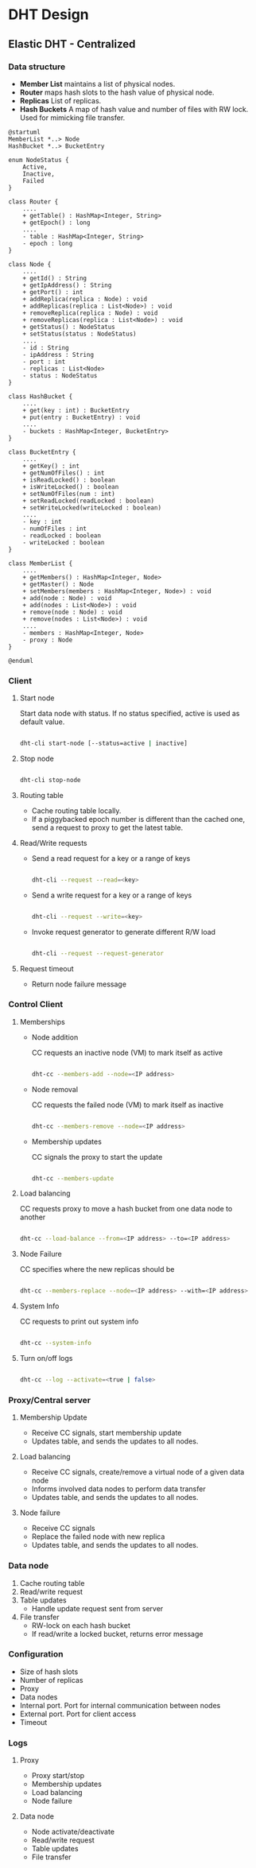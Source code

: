 # DHT Design

## Elastic DHT - Centralized

### Data structure

* **Member List** maintains a list of physical nodes. 
* **Router** maps hash slots to the hash value of physical node. 
* **Replicas** List of replicas.
* **Hash Buckets** A map of hash value and number of files with RW lock. Used for mimicking file transfer. 

```plantuml
@startuml
MemberList *..> Node
HashBucket *..> BucketEntry

enum NodeStatus {
    Active,
    Inactive,
    Failed
}

class Router {
    ....
    + getTable() : HashMap<Integer, String>
    + getEpoch() : long
    ....
    - table : HashMap<Integer, String>
    - epoch : long
}

class Node {
    ....
    + getId() : String
    + getIpAddress() : String
    + getPort() : int
    + addReplica(replica : Node) : void
    + addReplicas(replica : List<Node>) : void
    + removeReplica(replica : Node) : void
    + removeReplicas(replica : List<Node>) : void
    + getStatus() : NodeStatus
    + setStatus(status : NodeStatus)
    ....
    - id : String
    - ipAddress : String
    - port : int
    - replicas : List<Node>
    - status : NodeStatus
}

class HashBucket {
    ....
    + get(key : int) : BucketEntry
    + put(entry : BucketEntry) : void
    ....
    - buckets : HashMap<Integer, BucketEntry>
}

class BucketEntry {
    ....
    + getKey() : int
    + getNumOfFiles() : int
    + isReadLocked() : boolean
    + isWriteLocked() : boolean
    + setNumOfFiles(num : int)
    + setReadLocked(readLocked : boolean)
    + setWriteLocked(writeLocked : boolean)
    ....
    - key : int
    - numOfFiles : int
    - readLocked : boolean
    - writeLocked : boolean
}

class MemberList {
    ....
    + getMembers() : HashMap<Integer, Node>
    + getMaster() : Node
    + setMembers(members : HashMap<Integer, Node>) : void
    + add(node : Node) : void
    + add(nodes : List<Node>) : void
    + remove(node : Node) : void
    + remove(nodes : List<Node>) : void
    ....
    - members : HashMap<Integer, Node>
    - proxy : Node
}

@enduml
``` 

### Client

1. Start node

    Start data node with status. If no status specified, active is used as default value.

    ```bash

    dht-cli start-node [--status=active | inactive] 

    ```

2. Stop node
    
    ```bash

    dht-cli stop-node

    ```
   
3. Routing table

    * Cache routing table locally. 
    * If a piggybacked epoch number is different than the cached one, send a request to proxy to get the latest table.

4. Read/Write requests

    * Send a read request for a key or a range of keys

        ```bash

        dht-cli --request --read=<key> 

        ```

    * Send a write request for a key or a range of keys

        ```bash

        dht-cli --request --write=<key> 

        ```

    * Invoke request generator to generate different R/W load
        
        ```bash

        dht-cli --request --request-generator 

        ```
5. Request timeout
   
    * Return node failure message

### Control Client

1. Memberships

    * Node addition

        CC requests an inactive node (VM) to mark itself as active

        ```bash

        dht-cc --members-add --node=<IP address>

        ```

    * Node removal 

        CC requests the failed node (VM) to mark itself as inactive


        ```bash

        dht-cc --members-remove --node=<IP address>

        ```

    * Membership updates

        CC signals the proxy to start the update

        ```bash

        dht-cc --members-update

        ```

2. Load balancing

    CC requests proxy to move a hash bucket from one data node to another

    ```bash

    dht-cc --load-balance --from=<IP address> --to=<IP address>

    ```

3. Node Failure
   
    CC specifies where the new replicas should be

    ```bash

    dht-cc --members-replace --node=<IP address> --with=<IP address>

    ```
   
4. System Info

    CC requests to print out system info

    ```bash

    dht-cc --system-info

    ```
5. Turn on/off logs

    ```bash

    dht-cc --log --activate=<true | false>

    ```

### Proxy/Central server

1. Membership Update

    * Receive CC signals, start membership update
    * Updates table, and sends the updates to all nodes.

2. Load balancing

    * Receive CC signals, create/remove a virtual node of a given data node
    * Informs involved data nodes to perform data transfer
    * Updates table, and sends the updates to all nodes.

3. Node failure
    
    * Receive CC signals
    * Replace the failed node with new replica
    * Updates table, and sends the updates to all nodes.

### Data node

1. Cache routing table
2. Read/write request
3. Table updates
    * Handle update request sent from server
4. File transfer
    * RW-lock on each hash bucket
    * If read/write a locked bucket, returns error message


### Configuration

* Size of hash slots
* Number of replicas
* Proxy
* Data nodes
* Internal port. Port for internal communication between nodes
* External port. Port for client access
* Timeout

### Logs

1. Proxy
    * Proxy start/stop
    * Membership updates
    * Load balancing
    * Node failure

2. Data node
    * Node activate/deactivate
    * Read/write request
    * Table updates
    * File transfer